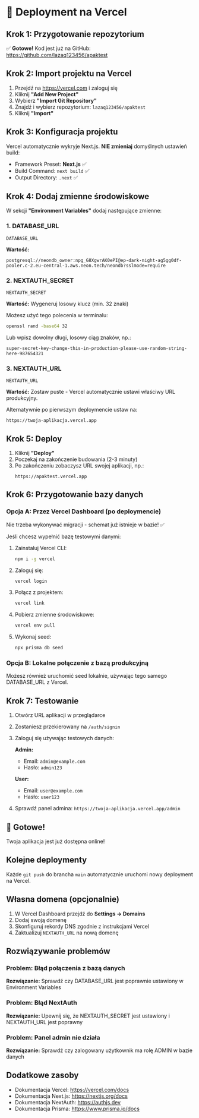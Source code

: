 # 🚀 Deployment na Vercel

## Krok 1: Przygotowanie repozytorium

✅ **Gotowe!** Kod jest już na GitHub: https://github.com/lazaq123456/apaktest

## Krok 2: Import projektu na Vercel

1. Przejdź na https://vercel.com i zaloguj się
2. Kliknij **"Add New Project"**
3. Wybierz **"Import Git Repository"**
4. Znajdź i wybierz repozytorium: `lazaq123456/apaktest`
5. Kliknij **"Import"**

## Krok 3: Konfiguracja projektu

Vercel automatycznie wykryje Next.js. **NIE zmieniaj** domyślnych ustawień build:
- Framework Preset: **Next.js** ✅
- Build Command: `next build` ✅
- Output Directory: `.next` ✅

## Krok 4: Dodaj zmienne środowiskowe

W sekcji **"Environment Variables"** dodaj następujące zmienne:

### 1. DATABASE_URL
```
DATABASE_URL
```
**Wartość:**
```
postgresql://neondb_owner:npg_G8XgwrAK0ePI@ep-dark-night-ag5gg0df-pooler.c-2.eu-central-1.aws.neon.tech/neondb?sslmode=require
```

### 2. NEXTAUTH_SECRET
```
NEXTAUTH_SECRET
```
**Wartość:** Wygeneruj losowy klucz (min. 32 znaki)

Możesz użyć tego polecenia w terminalu:
```bash
openssl rand -base64 32
```

Lub wpisz dowolny długi, losowy ciąg znaków, np.:
```
super-secret-key-change-this-in-production-please-use-random-string-here-987654321
```

### 3. NEXTAUTH_URL
```
NEXTAUTH_URL
```
**Wartość:** Zostaw puste - Vercel automatycznie ustawi właściwy URL produkcyjny.

Alternatywnie po pierwszym deploymencie ustaw na:
```
https://twoja-aplikacja.vercel.app
```

## Krok 5: Deploy

1. Kliknij **"Deploy"**
2. Poczekaj na zakończenie budowania (2-3 minuty)
3. Po zakończeniu zobaczysz URL swojej aplikacji, np.:
   ```
   https://apaktest.vercel.app
   ```

## Krok 6: Przygotowanie bazy danych

### Opcja A: Przez Vercel Dashboard (po deploymencie)

Nie trzeba wykonywać migracji - schemat już istnieje w bazie! ✅

Jeśli chcesz wypełnić bazę testowymi danymi:

1. Zainstaluj Vercel CLI:
   ```bash
   npm i -g vercel
   ```

2. Zaloguj się:
   ```bash
   vercel login
   ```

3. Połącz z projektem:
   ```bash
   vercel link
   ```

4. Pobierz zmienne środowiskowe:
   ```bash
   vercel env pull
   ```

5. Wykonaj seed:
   ```bash
   npx prisma db seed
   ```

### Opcja B: Lokalne połączenie z bazą produkcyjną

Możesz również uruchomić seed lokalnie, używając tego samego DATABASE_URL z Vercel.

## Krok 7: Testowanie

1. Otwórz URL aplikacji w przeglądarce
2. Zostaniesz przekierowany na `/auth/signin`
3. Zaloguj się używając testowych danych:

   **Admin:**
   - Email: `admin@example.com`
   - Hasło: `admin123`

   **User:**
   - Email: `user@example.com`
   - Hasło: `user123`

4. Sprawdź panel admina: `https://twoja-aplikacja.vercel.app/admin`

## 🎉 Gotowe!

Twoja aplikacja jest już dostępna online!

## Kolejne deploymenty

Każde `git push` do brancha `main` automatycznie uruchomi nowy deployment na Vercel.

## Własna domena (opcjonalnie)

1. W Vercel Dashboard przejdź do **Settings → Domains**
2. Dodaj swoją domenę
3. Skonfiguruj rekordy DNS zgodnie z instrukcjami Vercel
4. Zaktualizuj `NEXTAUTH_URL` na nową domenę

## Rozwiązywanie problemów

### Problem: Błąd połączenia z bazą danych
**Rozwiązanie:** Sprawdź czy DATABASE_URL jest poprawnie ustawiony w Environment Variables

### Problem: Błąd NextAuth
**Rozwiązanie:** Upewnij się, że NEXTAUTH_SECRET jest ustawiony i NEXTAUTH_URL jest poprawny

### Problem: Panel admin nie działa
**Rozwiązanie:** Sprawdź czy zalogowany użytkownik ma rolę ADMIN w bazie danych

## Dodatkowe zasoby

- Dokumentacja Vercel: https://vercel.com/docs
- Dokumentacja Next.js: https://nextjs.org/docs
- Dokumentacja NextAuth: https://authjs.dev
- Dokumentacja Prisma: https://www.prisma.io/docs

